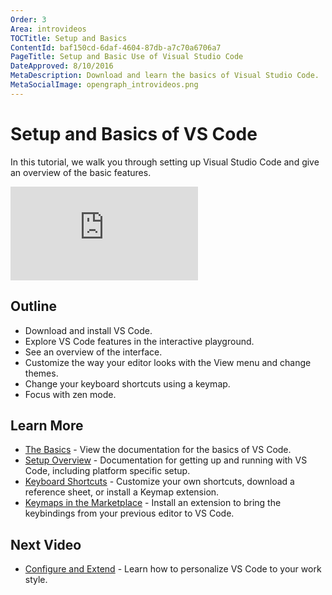 ```yaml
---
Order: 3
Area: introvideos
TOCTitle: Setup and Basics
ContentId: baf150cd-6daf-4604-87db-a7c70a6706a7
PageTitle: Setup and Basic Use of Visual Studio Code
DateApproved: 8/10/2016
MetaDescription: Download and learn the basics of Visual Studio Code.
MetaSocialImage: opengraph_introvideos.png
---
```


# Setup and Basics of VS Code

In this tutorial, we walk you through setting up Visual Studio Code and give an overview of the basic features.

<iframe src="https://www.youtube.com/embed/SYRwSyjD8oI?rel=0&amp;disablekb=0&amp;modestbranding=1&amp;showinfo=0" frameborder="0" allowfullscreen></iframe>

## Outline

* Download and install VS Code.
* Explore VS Code features in the interactive playground. 
* See an overview of the interface.
* Customize the way your editor looks with the View menu and change themes. 
* Change your keyboard shortcuts using a keymap. 
* Focus with zen mode. 

## Learn More

* [The Basics](/docs/editor/codebasics.md) - View the documentation for the basics of VS Code.
* [Setup Overview](/docs/setup/setup-overview.md) - Documentation for getting up and running with VS Code, including platform specific setup.
* [Keyboard Shortcuts](/docs/customization/keybindings.md) - Customize your own shortcuts, download a reference sheet, or install a Keymap extension. 
* [Keymaps in the Marketplace](https://marketplace.visualstudio.com/search?target=VSCode&category=Keymaps&sortBy=Downloads) - Install an extension to bring the keybindings from your previous editor to VS Code. 

## Next Video

* [Configure and Extend](/docs/introvideos/configure.md) - Learn how to personalize VS Code to your work style.